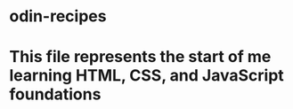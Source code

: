 # odin-recipes
# This file represents the start of me learning HTML, CSS, and JavaScript foundations


